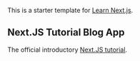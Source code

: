 This is a starter template for [Learn Next.js](https://nextjs.org/learn).

## Next.JS Tutorial Blog App

The official introductory [Next.JS tutorial](https://nextjs.org/learn/basics/create-nextjs-app). 